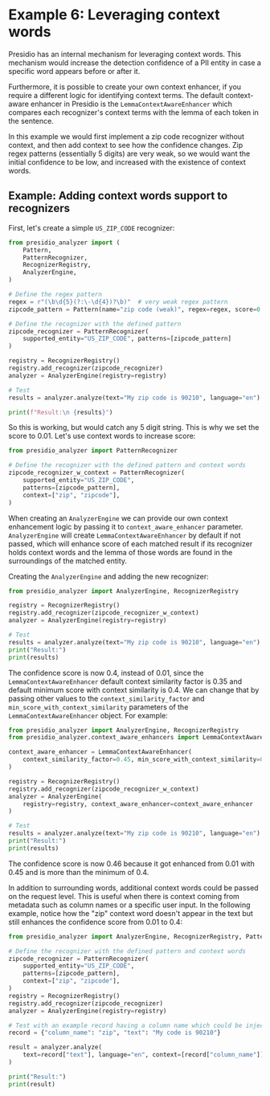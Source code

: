 # Example 6: Leveraging context words

Presidio has an internal mechanism for leveraging context words. This mechanism would increase the detection confidence of a PII entity in case a specific word appears before or after it.

Furthermore, it is possible to create your own context enhancer, if you require a different logic for identifying context terms. The default context-aware enhancer in Presidio is the `LemmaContextAwareEnhancer` which compares each recognizer's context terms with the lemma of each token in the sentence.

In this example we would first implement a zip code recognizer without context, and then add context to see how the confidence changes. Zip regex patterns (essentially 5 digits) are very weak, so we would want the initial confidence to be low, and increased with the existence of context words.

## Example: Adding context words support to recognizers

First, let's create a simple `US_ZIP_CODE` recognizer:

<!--pytest-codeblocks:cont-->
```python
from presidio_analyzer import (
    Pattern,
    PatternRecognizer,
    RecognizerRegistry,
    AnalyzerEngine,
)

# Define the regex pattern
regex = r"(\b\d{5}(?:\-\d{4})?\b)"  # very weak regex pattern
zipcode_pattern = Pattern(name="zip code (weak)", regex=regex, score=0.01)

# Define the recognizer with the defined pattern
zipcode_recognizer = PatternRecognizer(
    supported_entity="US_ZIP_CODE", patterns=[zipcode_pattern]
)

registry = RecognizerRegistry()
registry.add_recognizer(zipcode_recognizer)
analyzer = AnalyzerEngine(registry=registry)

# Test
results = analyzer.analyze(text="My zip code is 90210", language="en")

print(f"Result:\n {results}")
```

So this is working, but would catch any 5 digit string. This is why we set the score to 0.01. Let's use context words to increase score:

<!--pytest-codeblocks:cont-->
```python
from presidio_analyzer import PatternRecognizer

# Define the recognizer with the defined pattern and context words
zipcode_recognizer_w_context = PatternRecognizer(
    supported_entity="US_ZIP_CODE",
    patterns=[zipcode_pattern],
    context=["zip", "zipcode"],
)
```

When creating an ```AnalyzerEngine``` we can provide our own context enhancement logic by passing it to ```context_aware_enhancer``` parameter.
```AnalyzerEngine``` will create ```LemmaContextAwareEnhancer``` by default if not passed, which will enhance score of each matched result if its recognizer holds context words and the lemma of those words are found in the surroundings of the matched entity.

Creating the `AnalyzerEngine` and adding the new recognizer:

<!--pytest-codeblocks:cont-->
```python
from presidio_analyzer import AnalyzerEngine, RecognizerRegistry

registry = RecognizerRegistry()
registry.add_recognizer(zipcode_recognizer_w_context)
analyzer = AnalyzerEngine(registry=registry)

# Test
results = analyzer.analyze(text="My zip code is 90210", language="en")
print("Result:")
print(results)
```

The confidence score is now 0.4, instead of 0.01, since the ```LemmaContextAwareEnhancer``` default context similarity factor is 0.35 and default minimum score with context similarity is 0.4. We can change that by passing other values to the ```context_similarity_factor``` and ```min_score_with_context_similarity``` parameters of the ```LemmaContextAwareEnhancer``` object. For example:

<!--pytest-codeblocks:cont-->
```python
from presidio_analyzer import AnalyzerEngine, RecognizerRegistry
from presidio_analyzer.context_aware_enhancers import LemmaContextAwareEnhancer

context_aware_enhancer = LemmaContextAwareEnhancer(
    context_similarity_factor=0.45, min_score_with_context_similarity=0.4
)

registry = RecognizerRegistry()
registry.add_recognizer(zipcode_recognizer_w_context)
analyzer = AnalyzerEngine(
    registry=registry, context_aware_enhancer=context_aware_enhancer
)

# Test
results = analyzer.analyze(text="My zip code is 90210", language="en")
print("Result:")
print(results)
```

The confidence score is now 0.46 because it got enhanced from 0.01 with 0.45 and is more than the minimum of 0.4.

In addition to surrounding words, additional context words could be passed on the request level.
This is useful when there is context coming from metadata such as column names or a specific user input.
In the following example, notice how the "zip" context word doesn't appear in the text but still enhances the confidence score from 0.01 to 0.4:

<!--pytest-codeblocks:cont-->
```python
from presidio_analyzer import AnalyzerEngine, RecognizerRegistry, PatternRecognizer

# Define the recognizer with the defined pattern and context words
zipcode_recognizer = PatternRecognizer(
    supported_entity="US_ZIP_CODE",
    patterns=[zipcode_pattern],
    context=["zip", "zipcode"],
)
registry = RecognizerRegistry()
registry.add_recognizer(zipcode_recognizer)
analyzer = AnalyzerEngine(registry=registry)

# Test with an example record having a column name which could be injected as context
record = {"column_name": "zip", "text": "My code is 90210"}

result = analyzer.analyze(
    text=record["text"], language="en", context=[record["column_name"]]
)

print("Result:")
print(result)
```
